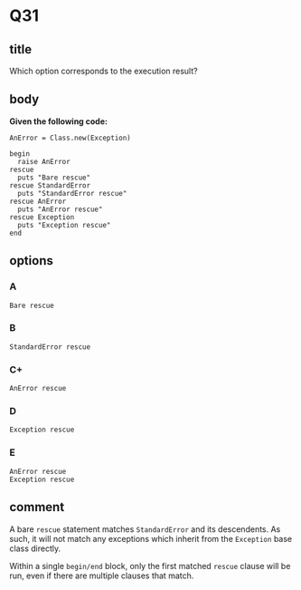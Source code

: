 # Q31

## title

Which option corresponds to the execution result?

## body

**Given the following code:**

```
AnError = Class.new(Exception)

begin
  raise AnError
rescue
  puts "Bare rescue"
rescue StandardError
  puts "StandardError rescue"
rescue AnError
  puts "AnError rescue"
rescue Exception
  puts "Exception rescue"
end
```

## options

### A

```
Bare rescue
```

### B

```
StandardError rescue
```

### C+


```
AnError rescue
```

### D


```
Exception rescue
```

### E

```
AnError rescue
Exception rescue
```

## comment

A bare `rescue` statement matches `StandardError` and its descendents. As such, it will not match any exceptions which inherit from the `Exception` base class directly.

Within a single `begin/end` block, only the first matched `rescue` clause will be run, even if there are multiple clauses that match.